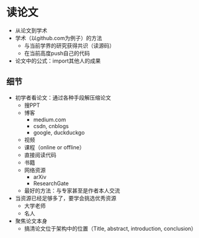 # 读论文
+ 从论文到学术
+ 学术（以github.com为例子）的方法
	+ 与当前学界的研究获得共识（读源码）
	+ 在当前高度push自己的代码
+ 论文中的公式：import其他人的成果

## 细节
+ 初学者看论文：通过各种手段解压缩论文
	+ 搜PPT
	+ 博客
		+ medium.com
		+ csdn, cnblogs
		+ google, duckduckgo
	+ 视频
	+ 课程（online or offline）
	+ 直接阅读代码
	+ 书籍
	+ 网络资源
		+ arXiv
		+ ResearchGate
	+ 最好的方法：与专家甚至是作者本人交流
+ 当资源已经足够多了，要学会挑选优秀资源
	+ 大学老师
	+ 名人
+ 聚焦论文本身
	+ 搞清论文位于架构中的位置（Title, abstract, introduction, conclusion）
